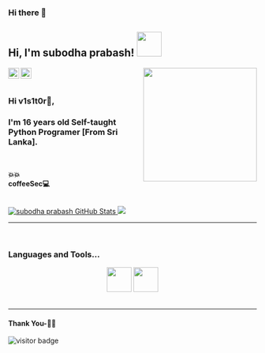 ### Hi there 👋

<h2>Hi, I'm subodha prabash! <img src="https://media.giphy.com/media/12oufCB0MyZ1Go/giphy.gif" width="50"></h2>
<img align='right' src="https://media.giphy.com/media/M9gbBd9nbDrOTu1Mqx/giphy.gif" width="230">
<img align='center' src"https://giphy.com/gifs/gifnews-russia-GuRuLWOGo0CI" width="230">
<br/>
<a href="https://www.instagram.com/thelinuxuser_choice">
  <img align="left" alt="Instagram" width="22px" src="https://cdn.jsdelivr.net/npm/simple-icons@v3/icons/instagram.svg" />
</a>
<a href="https://github.com/thelinuxuser-choice">
  <img align="left" alt="GitHub" width="22px" src="https://cdn.jsdelivr.net/npm/simple-icons@3.5.0/icons/github.svg" />
</a>
</a>
<br/>
<br/>

### Hi v1s1t0r🤗,
### I'm 16 years old Self-taught Python Programer [From Sri Lanka].

<br/>


**💥💥**
<br/>
**coffeeSec💻**
<br/>


<br/>
<a href="https://github.com/thelinuxuser-choice">
  <img src="https://github-readme-stats.vercel.app/api?username=thelinuxuser-choice&show_icons=true&theme=blue-green&layout=compact" alt="subodha prabash GitHub Stats" />
</a>
<a href="https://github.com/thelinuxuser-choice">
  <img src="https://github-readme-stats.vercel.app/api/top-langs/?username=thelinuxuser-choice&show_icons=true&theme=blue-green&layout=compact" alt"Most use languages"/>
</a>
<br />

*************

<br />

### Languages and Tools...

<p align="center">
 
<p align="center">
 <code><a href="https://www.python.org/" target="_blank"><img height="50" src="https://www.vectorlogo.zone/logos/python/python-ar21.svg"></a></code>
<code><a href="https://www.linux.org/" target="_blank"><img height="50" src="https://www.vectorlogo.zone/logos/linux/linux-ar21.svg"></a></code>
<br/><br/>
</p>

***********************************

#### Thank You-🙏🏼

<p>
<img src="https://visitor-badge.laobi.icu/badge?page_id=LavSarkari" alt="visitor badge"/>
</p>
